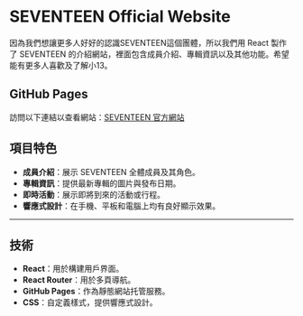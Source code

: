 
# SEVENTEEN Official Website

因為我們想讓更多人好好的認識SEVENTEEN這個團體，所以我們用 React 製作了 SEVENTEEN 的介紹網站，裡面包含成員介紹、專輯資訊以及其他功能。希望能有更多人喜歡及了解小13。

## GitHub Pages
訪問以下連結以查看網站：[SEVENTEEN 官方網站](https://yuchi822.github.io/SEVENTEEN-website/)

## 項目特色
- **成員介紹**：展示 SEVENTEEN 全體成員及其角色。
- **專輯資訊**：提供最新專輯的圖片與發布日期。
- **即時活動**：展示即將到來的活動或行程。
- **響應式設計**：在手機、平板和電腦上均有良好顯示效果。

---

## 技術
- **React**：用於構建用戶界面。
- **React Router**：用於多頁導航。
- **GitHub Pages**：作為靜態網站托管服務。
- **CSS**：自定義樣式，提供響應式設計。
